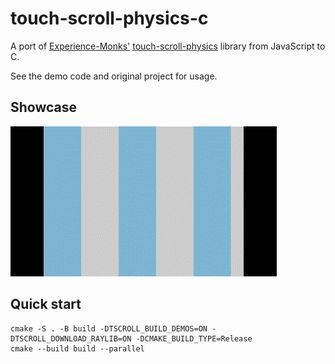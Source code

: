 # touch-scroll-physics-c

A port of [Experience-Monks'](https://github.com/Experience-Monks) [touch-scroll-physics](https://github.com/Experience-Monks/touch-scroll-physics)
library from JavaScript to C.

See the demo code and original project for usage.

## Showcase

![](misc/showcase.gif)

## Quick start

```console
cmake -S . -B build -DTSCROLL_BUILD_DEMOS=ON -DTSCROLL_DOWNLOAD_RAYLIB=ON -DCMAKE_BUILD_TYPE=Release
cmake --build build --parallel
```
